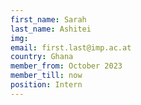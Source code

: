 ```yaml
---
first_name: Sarah
last_name: Ashitei
img:
email: first.last@imp.ac.at
country: Ghana
member_from: October 2023
member_till: now
position: Intern
---
```


